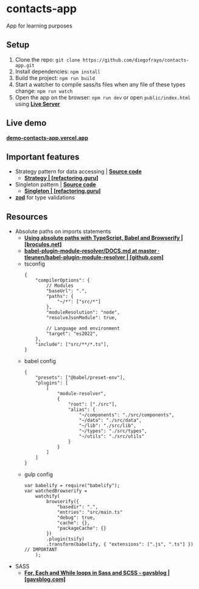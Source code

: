# contacts-app

App for learning purposes

## Setup

1. Clone the repo: `git clone https://github.com/diegofrayo/contacts-app.git`
1. Install dependencies: `npm install`
1. Build the project: `npm run build`
1. Start a watcher to compile sass/ts files when any file of these types change: `npm run watch`
1. Open the app on the browser: `npm run dev` or open `public/index.html` using **[Live Server](https://marketplace.visualstudio.com/items?itemName=ritwickdey.LiveServer)**

## Live demo

**[demo-contacts-app.vercel.app](https://demo-contacts-app.vercel.app)**

## Important features

- Strategy pattern for data accessing | **[Source code](https://github.com/diegofrayo/contacts-app/tree/main/src/data/contacts)**
	- **[Strategy | [refactoring.guru]](https://refactoring.guru/design-patterns/strategy)**
- Singleton pattern | **[Source code](https://github.com/diegofrayo/contacts-app/blob/main/src/lib/ryakt.ts)**
	- **[Singleton | [refactoring.guru]](https://refactoring.guru/design-patterns/singleton)**
- **[zod](https://github.com/colinhacks/zod)** for type validations

## Resources

- Absolute paths on imports statements
	- **[Using absolute paths with TypeScript, Babel and Browserify | [broculos.net]](https://broculos.net/2017/10/using-absolute-paths-with-typescript.html)**
	- **[babel-plugin-module-resolver/DOCS.md at master · tleunen/babel-plugin-module-resolver | [github.com]](https://github.com/tleunen/babel-plugin-module-resolver/blob/master/DOCS.md)**
	- tsconfig
		```
		{
			"compilerOptions": {
				// Modules
				"baseUrl": ".",
				"paths": {
					"~/*": ["src/*"]
				},
				"moduleResolution": "node",
				"resolveJsonModule": true,

				// Language and environment
				"target": "es2022",
			},
			"include": ["src/**/*.ts"],
		}
		```
	- babel config
		```
		{
			"presets": ["@babel/preset-env"],
			"plugins": [
				[
					"module-resolver",
					{
						"root": ["./src"],
						"alias": {
							"~/components": "./src/components",
							"~/data": "./src/data",
							"~/lib": "./src/lib",
							"~/types": "./src/types",
							"~/utils": "./src/utils"
						}
					}
				]
			]
		}
		```
	- gulp config
		```
		var babelify = require("babelify");
		var watchedBrowserify =
			watchify(
				browserify({
					"basedir": ".",
					"entries": "src/main.ts"
					"debug": true,
					"cache": {},
					"packageCache": {}
				})
				.plugin(tsify)
				.transform(babelify, { "extensions": [".js", ".ts"] }) // IMPORTANT
			);
		```
- SASS
	- **[For, Each and While loops in Sass and SCSS - gavsblog | [gavsblog.com]](https://gavsblog.com/blog/for-each-while-loops-sass-scss)**

